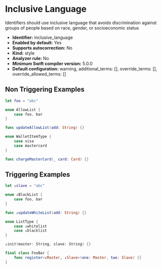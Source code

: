 # Inclusive Language

Identifiers should use inclusive language that avoids discrimination against groups of people based on race, gender, or socioeconomic status

* **Identifier:** inclusive_language
* **Enabled by default:** Yes
* **Supports autocorrection:** No
* **Kind:** style
* **Analyzer rule:** No
* **Minimum Swift compiler version:** 5.0.0
* **Default configuration:** warning, additional_terms: [], override_terms: [], override_allowed_terms: []

## Non Triggering Examples

```swift
let foo = "abc"
```

```swift
enum AllowList {
    case foo, bar
}
```

```swift
func updateAllowList(add: String) {}
```

```swift
enum WalletItemType {
    case visa
    case mastercard
}
```

```swift
func chargeMasterCard(_ card: Card) {}
```

## Triggering Examples

```swift
let ↓slave = "abc"
```

```swift
enum ↓BlackList {
    case foo, bar
}
```

```swift
func ↓updateWhiteList(add: String) {}
```

```swift
enum ListType {
    case ↓whitelist
    case ↓blacklist
}
```

```swift
↓init(master: String, slave: String) {}
```

```swift
final class FooBar {
    func register<↓Master, ↓Slave>(one: Master, two: Slave) {}
}
```